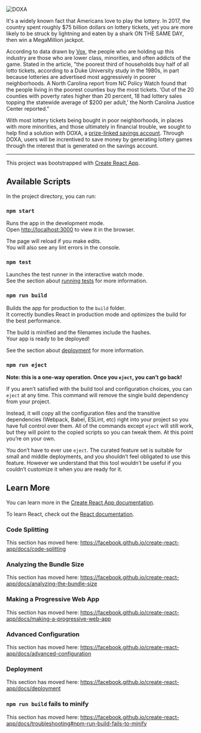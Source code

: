 ![DOXA](https://imgur.com/RTrKyRe)

It's a widely known fact that Americans love to play the lottery. In 2017, the country spent roughly $75 billion dollars on lottery tickets, yet you are more likely to be struck by lightning and eaten by a shark ON THE SAME DAY, then win a MegaMillion jackpot. 

According to data drawn by [Vox](https://www.vox.com/identities/2016/1/13/10763268/lottery-poor-prey), the people who are holding up this industry are those who are lower class, minorities, and often addicts of the game. Stated in the article, "the poorest third of households buy half of all lotto tickets, according to a Duke University study in the 1980s, in part because lotteries are advertised most aggressively in poorer neighborhoods. A North Carolina report from NC Policy Watch found that the people living in the poorest counties buy the most tickets. 'Out of the 20 counties with poverty rates higher than 20 percent, 18 had lottery sales topping the statewide average of $200 per adult,' the North Carolina Justice Center reported."

With most lottery tickets being bought in poor neighborhoods, in places with more minorities, and those ultimately in financial trouble, we sought to help find a solution with DOXA, a [prize-linked savings account](https://en.wikipedia.org/wiki/Prize-linked_savings_account). Through DOXA, users will be increntived to save money by generating lottery games through the interest that is generated on the savings account. 

---

This project was bootstrapped with [Create React App](https://github.com/facebook/create-react-app).

## Available Scripts

In the project directory, you can run:

### `npm start`

Runs the app in the development mode.<br>
Open [http://localhost:3000](http://localhost:3000) to view it in the browser.

The page will reload if you make edits.<br>
You will also see any lint errors in the console.

### `npm test`

Launches the test runner in the interactive watch mode.<br>
See the section about [running tests](https://facebook.github.io/create-react-app/docs/running-tests) for more information.

### `npm run build`

Builds the app for production to the `build` folder.<br>
It correctly bundles React in production mode and optimizes the build for the best performance.

The build is minified and the filenames include the hashes.<br>
Your app is ready to be deployed!

See the section about [deployment](https://facebook.github.io/create-react-app/docs/deployment) for more information.

### `npm run eject`

**Note: this is a one-way operation. Once you `eject`, you can’t go back!**

If you aren’t satisfied with the build tool and configuration choices, you can `eject` at any time. This command will remove the single build dependency from your project.

Instead, it will copy all the configuration files and the transitive dependencies (Webpack, Babel, ESLint, etc) right into your project so you have full control over them. All of the commands except `eject` will still work, but they will point to the copied scripts so you can tweak them. At this point you’re on your own.

You don’t have to ever use `eject`. The curated feature set is suitable for small and middle deployments, and you shouldn’t feel obligated to use this feature. However we understand that this tool wouldn’t be useful if you couldn’t customize it when you are ready for it.

## Learn More

You can learn more in the [Create React App documentation](https://facebook.github.io/create-react-app/docs/getting-started).

To learn React, check out the [React documentation](https://reactjs.org/).

### Code Splitting

This section has moved here: https://facebook.github.io/create-react-app/docs/code-splitting

### Analyzing the Bundle Size

This section has moved here: https://facebook.github.io/create-react-app/docs/analyzing-the-bundle-size

### Making a Progressive Web App

This section has moved here: https://facebook.github.io/create-react-app/docs/making-a-progressive-web-app

### Advanced Configuration

This section has moved here: https://facebook.github.io/create-react-app/docs/advanced-configuration

### Deployment

This section has moved here: https://facebook.github.io/create-react-app/docs/deployment

### `npm run build` fails to minify

This section has moved here: https://facebook.github.io/create-react-app/docs/troubleshooting#npm-run-build-fails-to-minify
